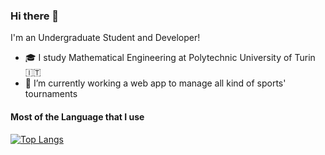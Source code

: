 ### Hi there 👋
I'm an Undergraduate Student and Developer!

- 🎓 I study Mathematical Engineering at Polytechnic University of Turin 🇮🇹 
- 🔭 I’m currently working a web app to manage all kind of sports' tournaments

#### Most of the Language that I use
[![Top Langs](https://github-readme-stats.vercel.app/api/top-langs/?username=gfiacconi&layout=compact&theme=aura_dark)](https://github.com/anuraghazra/github-readme-stats)





